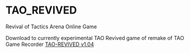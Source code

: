 # TAO_REVIVED
Revival of Tactics Arena Online Game

Download to currently experimental TAO Revived game of remake of TAO Game Recorder
[TAO-REVIVED v1.04](https://raw.github.com/ShiraYuuki/TAO_REVIVED/blob/master/TAO_REVIVED/out/artifacts/TAO_REVIVED_jar/TAO_REVIVED.jar)